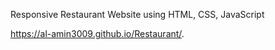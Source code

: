 Responsive Restaurant Website using HTML, CSS, JavaScript

https://al-amin3009.github.io/Restaurant/. 
